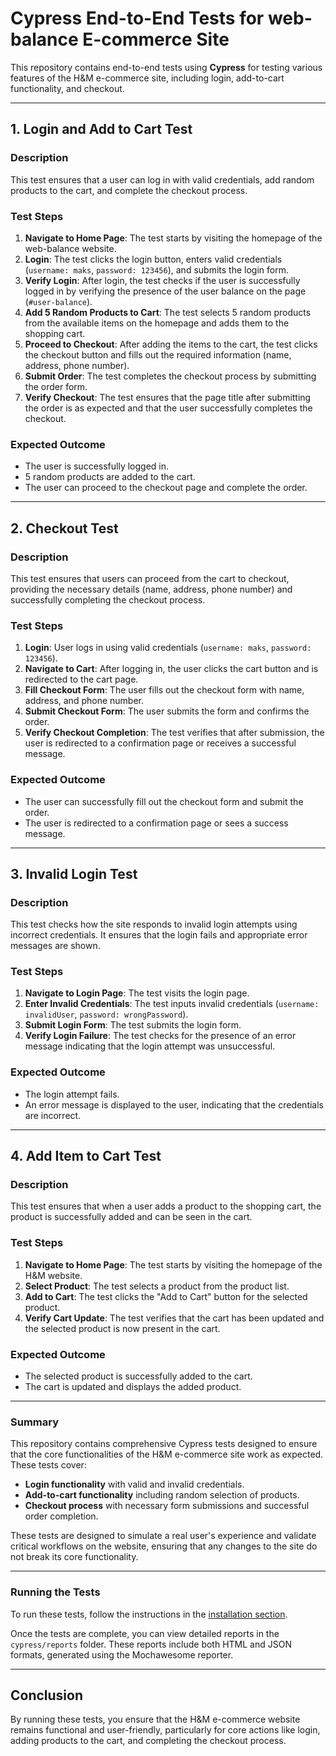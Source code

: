 # Cypress End-to-End Tests for web-balance E-commerce Site

This repository contains end-to-end tests using **Cypress** for testing various features of the H&M e-commerce site, including login, add-to-cart functionality, and checkout.

---

## 1. Login and Add to Cart Test

### Description
This test ensures that a user can log in with valid credentials, add random products to the cart, and complete the checkout process.

### Test Steps
1. **Navigate to Home Page**: The test starts by visiting the homepage of the web-balance website.
2. **Login**: The test clicks the login button, enters valid credentials (`username: maks`, `password: 123456`), and submits the login form.
3. **Verify Login**: After login, the test checks if the user is successfully logged in by verifying the presence of the user balance on the page (`#user-balance`).
4. **Add 5 Random Products to Cart**: The test selects 5 random products from the available items on the homepage and adds them to the shopping cart.
5. **Proceed to Checkout**: After adding the items to the cart, the test clicks the checkout button and fills out the required information (name, address, phone number).
6. **Submit Order**: The test completes the checkout process by submitting the order form.
7. **Verify Checkout**: The test ensures that the page title after submitting the order is as expected and that the user successfully completes the checkout.

### Expected Outcome
- The user is successfully logged in.
- 5 random products are added to the cart.
- The user can proceed to the checkout page and complete the order.

---

## 2. Checkout Test

### Description
This test ensures that users can proceed from the cart to checkout, providing the necessary details (name, address, phone number) and successfully completing the checkout process.

### Test Steps
1. **Login**: User logs in using valid credentials (`username: maks`, `password: 123456`).
2. **Navigate to Cart**: After logging in, the user clicks the cart button and is redirected to the cart page.
3. **Fill Checkout Form**: The user fills out the checkout form with name, address, and phone number.
4. **Submit Checkout Form**: The user submits the form and confirms the order.
5. **Verify Checkout Completion**: The test verifies that after submission, the user is redirected to a confirmation page or receives a successful message.

### Expected Outcome
- The user can successfully fill out the checkout form and submit the order.
- The user is redirected to a confirmation page or sees a success message.

---

## 3. Invalid Login Test

### Description
This test checks how the site responds to invalid login attempts using incorrect credentials. It ensures that the login fails and appropriate error messages are shown.

### Test Steps
1. **Navigate to Login Page**: The test visits the login page.
2. **Enter Invalid Credentials**: The test inputs invalid credentials (`username: invalidUser`, `password: wrongPassword`).
3. **Submit Login Form**: The test submits the login form.
4. **Verify Login Failure**: The test checks for the presence of an error message indicating that the login attempt was unsuccessful.

### Expected Outcome
- The login attempt fails.
- An error message is displayed to the user, indicating that the credentials are incorrect.

---

## 4. Add Item to Cart Test

### Description
This test ensures that when a user adds a product to the shopping cart, the product is successfully added and can be seen in the cart.

### Test Steps
1. **Navigate to Home Page**: The test starts by visiting the homepage of the H&M website.
2. **Select Product**: The test selects a product from the product list.
3. **Add to Cart**: The test clicks the "Add to Cart" button for the selected product.
4. **Verify Cart Update**: The test verifies that the cart has been updated and the selected product is now present in the cart.

### Expected Outcome
- The selected product is successfully added to the cart.
- The cart is updated and displays the added product.

---

### Summary

This repository contains comprehensive Cypress tests designed to ensure that the core functionalities of the H&M e-commerce site work as expected. These tests cover:

- **Login functionality** with valid and invalid credentials.
- **Add-to-cart functionality** including random selection of products.
- **Checkout process** with necessary form submissions and successful order completion.

These tests are designed to simulate a real user's experience and validate critical workflows on the website, ensuring that any changes to the site do not break its core functionality.

---

### Running the Tests

To run these tests, follow the instructions in the [installation section](#installation).

Once the tests are complete, you can view detailed reports in the `cypress/reports` folder. These reports include both HTML and JSON formats, generated using the Mochawesome reporter.

---

## Conclusion

By running these tests, you ensure that the H&M e-commerce website remains functional and user-friendly, particularly for core actions like login, adding products to the cart, and completing the checkout process.
